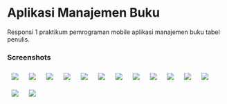 # Aplikasi Manajemen Buku
Responsi 1 praktikum pemrograman mobile aplikasi manajemen buku tabel penulis.




### Screenshots

<p>
  <img src="registrasi.png" style="margin: 10px;">
  <img src="login.png" style="margin: 10px;">
  <img src="login2.png"  style="margin: 10px;">
  <img src="login_gagal.png"  style="margin: 10px;">
  <img src="list_penulis.png"  style="margin: 10px;">
  <img src="tambah_penulis.png"  style="margin: 10px;">
  <img src="tambah_penulis_2.png"  style="margin: 10px;">
  <img src="tambah_penulis_3.png"  style="margin: 10px;">
  <img src="detail_penulis.png"  style="margin: 10px;">
  <img src="ubah_penulis.png"  style="margin: 10px;">
  <img src="ubah_penulis_2.png"  style="margin: 10px;">
  <img src="hapus_penulis.png"  style="margin: 10px;">
  <img src="hapus_penulis_2.png"  style="margin: 10px;">
  <img src="logout.png"  style="margin: 10px;">
</p>
